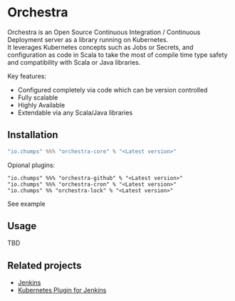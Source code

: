 Orchestra
=========

Orchestra is an Open Source Continuous Integration / Continuous Deployment server as a library running on Kubernetes.  
It leverages Kubernetes concepts such as Jobs or Secrets, and configuration as code in Scala to take the most of compile time type safety and compatibility with Scala or Java libraries.


Key features:
* Configured completely via code which can be version controlled
* Fully scalable
* Highly Available
* Extendable via any Scala/Java libraries


## Installation

```scala
"io.chumps" %%% "orchestra-core" % "<Latest version>"
```
Opional plugins:
```
"io.chumps" %%% "orchestra-github" % "<Latest version>"
"io.chumps" %%% "orchestra-cron" % "<Latest version>"
"io.chumps" %% "orchestra-lock" % "<Latest version>"
```

See example

## Usage

TBD


## Related projects

* [Jenkins](https://jenkins.io)
* [Kubernetes Plugin for Jenkins](https://github.com/jenkinsci/kubernetes-plugin)
